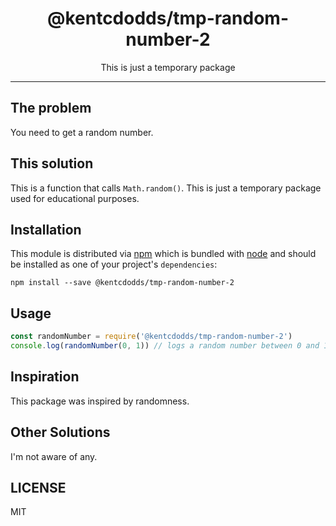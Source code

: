 <div align="center">
<h1>@kentcdodds/tmp-random-number-2</h1>

<p>This is just a temporary package</p>
</div>

<hr />

## The problem

You need to get a random number.

## This solution

This is a function that calls `Math.random()`. This is just a temporary package
used for educational purposes.

## Installation

This module is distributed via [npm][npm] which is bundled with [node][node] and
should be installed as one of your project's `dependencies`:

```
npm install --save @kentcdodds/tmp-random-number-2
```

## Usage

```javascript
const randomNumber = require('@kentcdodds/tmp-random-number-2')
console.log(randomNumber(0, 1)) // logs a random number between 0 and 1
```

## Inspiration

This package was inspired by randomness.

## Other Solutions

I'm not aware of any.

## LICENSE

MIT

[npm]: https://www.npmjs.com/
[node]: https://nodejs.org
